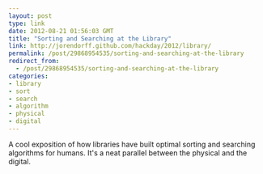 ```yaml
---
layout: post
type: link
date: 2012-08-21 01:56:03 GMT
title: "Sorting and Searching at the Library"
link: http://jorendorff.github.com/hackday/2012/library/
permalink: /post/29868954535/sorting-and-searching-at-the-library
redirect_from: 
  - /post/29868954535/sorting-and-searching-at-the-library
categories:
- library
- sort
- search
- algorithm
- physical
- digital
---
```

<p>A cool exposition of how libraries have built optimal sorting and searching algorithms for humans. It's a neat parallel between the physical and the digital.</p>